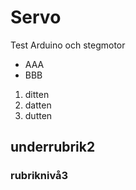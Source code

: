 # Servo
Test Arduino och stegmotor
* AAA
* BBB


1. ditten
2. datten
3. dutten

## underrubrik2

### rubriknivå3

